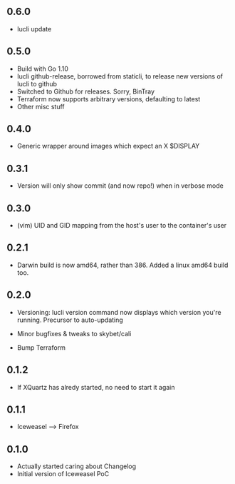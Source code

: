 ## 0.6.0

* lucli update

## 0.5.0

* Build with Go 1.10
* lucli github-release, borrowed from staticli, to release new versions of lucli to github
* Switched to Github for releases. Sorry, BinTray
* Terraform now supports arbitrary versions, defaulting to latest
* Other misc stuff

## 0.4.0

* Generic wrapper around images which expect an X $DISPLAY

## 0.3.1

* Version will only show commit (and now repo!) when in verbose mode

## 0.3.0

* (vim) UID and GID mapping from the host's user to the container's user

## 0.2.1

* Darwin build is now amd64, rather than 386. Added a linux amd64 build too.

## 0.2.0

* Versioning: lucli version command now displays which version you're running.
  Precursor to auto-updating

* Minor bugfixes & tweaks to skybet/cali

* Bump Terraform

## 0.1.2

* If XQuartz has alredy started, no need to start it again

## 0.1.1

* Iceweasel --> Firefox

## 0.1.0

* Actually started caring about Changelog
* Initial version of Iceweasel PoC
